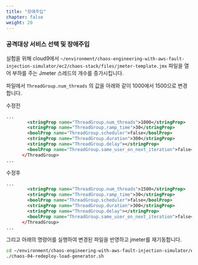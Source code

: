 ```yaml
---
title: "장애주입"
chapter: false
weight: 20
---
```


### 공격대상 서비스 선택 및 장애주입

실험을 위해 cloud9에서 `~/environment/chaos-engineering-with-aws-fault-injection-simulator/ec2/chaos-stack/files/jmeter-template.jmx` 파일을 열어 부하를 주는 Jmeter 스레드의 개수를 증가시킵니다.

파일에서 `ThreadGroup.num_threads` 의 값을 아래와 같이 1000에서 1500으로 변경합니다.

수정전
```xml
...
        <stringProp name="ThreadGroup.num_threads">1000</stringProp>
        <stringProp name="ThreadGroup.ramp_time">30</stringProp>
        <boolProp name="ThreadGroup.scheduler">false</boolProp>
        <stringProp name="ThreadGroup.duration">300</stringProp>
        <stringProp name="ThreadGroup.delay"></stringProp>
        <boolProp name="ThreadGroup.same_user_on_next_iteration">false</boolProp>
      </ThreadGroup>
...
```

수정후
```xml
...
        <stringProp name="ThreadGroup.num_threads">1500</stringProp>
        <stringProp name="ThreadGroup.ramp_time">30</stringProp>
        <boolProp name="ThreadGroup.scheduler">false</boolProp>
        <stringProp name="ThreadGroup.duration">300</stringProp>
        <stringProp name="ThreadGroup.delay"></stringProp>
        <boolProp name="ThreadGroup.same_user_on_next_iteration">false</boolProp>
      </ThreadGroup>
...
```

그리고 아래의 명령어를 실행하여 변경된 파일을 반영하고 jmeter를 재기동합니다.
```bash
cd ~/environment/chaos-engineering-with-aws-fault-injection-simulator/ec2/
./chaos-04-redeploy-load-generator.sh 
```